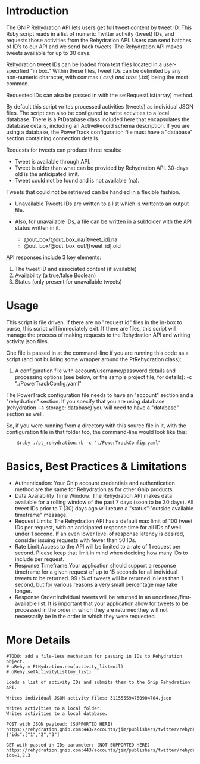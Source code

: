 Introduction
=========

The GNIP Rehydration API lets users get full tweet content by tweet ID.  This Ruby script reads in a list of numeric
Twitter activity (tweet) IDs, and requests those activities from the Rehydration API.   Users can send batches of ID’s
to our API and we send back tweets.  The Rehydration API makes tweets available for up to 30 days.

Rehydration tweet IDs can be loaded from text files located in a user-specified "in box."  Within these files, tweet IDs
can be delimited by any non-numeric character, with commas (*.csv) and tabs (*.txt) being the most common.

Requested IDs can also be passed in with the setRequestList(array) method.

By default this script writes processed activities (tweets) as individual JSON files.  The script can also be 
configured to write activities to a local database.  There is a PtDatabase class included here that encapsulates
the database details, including an ActiveRecord schema description.  If you are using a database, the PowerTrack
configuration file must have a "database" section containing connection details.  

Requests for tweets can produce three results:
+ Tweet is available through API.
+ Tweet is older than what can be provided by Rehydration API.  30-days old is the anticipated limit.
+ Tweet could not be found and is not available (na).

Tweets that could not be retrieved can be handled in a flexible fashion.
+ Unavailable Tweets IDs are written to a list which is writtento an output file.
+ Also, for unavailable IDs, a file can be written in a subfolder with the API status written in it.
            
     + @out_box/@out_box_na/[tweet_id].na
     + @out_box/@out_box_out/[tweet_id].old

API responses include 3 key elements:
  1. The tweet ID and associated content (if available)
  2. Availability (a true/false	Boolean)
  3. Status (only present for unavailable tweets)



Usage
=====
This script is file driven.  If there are no "request id" files in the in-box to parse, this script will immediately
exit.  If there are files, this script will manage the process of making requests to the Rehydration API and writing
activity json files.

One file is passed in at the command-line if you are running this code as a script (and not building some wrapper
around the PtRehydration class):

1) A configuration file with account/username/password details and processing options (see below, or the sample project
file, for details):  -c "./PowerTrackConfig.yaml"

The PowerTrack configuration file needs to have an "account" section and a "rehydration" section.  If you specify that
you are using database (rehydration --> storage: database) you will need to have a "database" section as well.

So, if you were running from a directory with this source file in it, with the configuration file in that folder too,
the command-line would look like this:

        $ruby ./pt_rehydration.rb -c "./PowerTrackConfig.yaml"


Basics, Best Practices & Limitations
====================================

+ Authentication: Your Gnip account credentials and authentication method are the same for Rehydration as for other Gnip products.
+ Data Availability Time Window: The Rehydration API makes data available for a 
rolling window of the past 7 days (soon to be 30 days). All tweet IDs prior to 7 (30)
days ago will return a "status”:"outside available timeframe" message.
+ Request Limits: The Rehydration API has a default max limit of 100 tweet IDs per 
request, with an anticipated response time for all IDs of well under 1 second.  If an 
even lower level of response latency is desired, consider issuing requests with fewer 
than 50 IDs.
+ Rate Limit:Access to the API will be limited to a rate of 1 request per second. 
Please keep that limit in mind when deciding how many IDs to include per request.
+ Response Timeframe:Your application should support a response timeframe for a 
given request of up to 15 seconds for all individual tweets to be returned.  99+% of 
tweets will be returned in less than 1 second, but for various reasons a very small 
percentage may take longer.
+ Response Order:Individual tweets will be returned in an unordered/first-available 
list. It is important that your application allow for tweets to be processed in the 
order in which they are returned;they will not necessarily be in the order in which 
they were requested.


More Details
============

    #TODO: add a file-less mechanism for passing in IDs to Rehydration object.
    # oRehy = PtHydration.new(activity_list=nil)
    # oRehy.setActivityList(my_list)

    Loads a list of activity IDs and submits them to the Gnip Rehydration API.

    Writes individual JSON activity files: 311555594760904704.json

    Writes activities to a local folder.
    Writes activities to a local database.

    POST with JSON payload: (SUPPORTED HERE)
    https://rehydration.gnip.com:443/accounts/jim/publishers/twitter/rehydration/activities.json
    {"ids":["1","2","3"]

    GET with passed in IDs parameter: (NOT SUPPORTED HERE)
    https://rehydration.gnip.com:443/accounts/jim/publishers/twitter/rehydration/activities.json?ids=1,2,3




